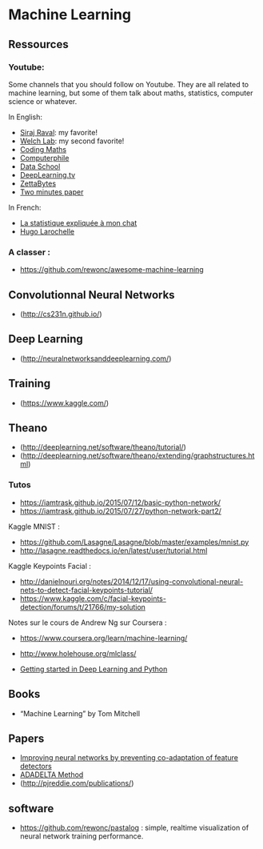 # Machine Learning

## Ressources

### Youtube:

Some channels that you should follow on Youtube. They are all related to machine learning, but some of them talk about maths, statistics, computer science or whatever.

In English:

- [Siraj Raval](https://www.youtube.com/channel/UCWN3xxRkmTPmbKwht9FuE5A): my favorite!
- [Welch Lab](https://www.youtube.com/channel/UConVfxXodg78Tzh5nNu85Ew): my second favorite!
- [Coding Maths](https://www.youtube.com/channel/UCF6F8LdCSWlRwQm_hfA2bcQ)
- [Computerphile](https://www.youtube.com/channel/UC9-y-6csu5WGm29I7JiwpnA)
- [Data School](https://www.youtube.com/channel/UCnVzApLJE2ljPZSeQylSEyg)
- [DeepLearning.tv](https://www.youtube.com/channel/UC9OeZkIwhzfv-_Cb7fCikLQ)
- [ZettaBytes](https://www.youtube.com/channel/UCfY6ovyFMaw30NRs-KrxrWw)
- [Two minutes paper](https://www.youtube.com/user/keeroyz)

In French:

- [La statistique expliquée à mon chat](https://www.youtube.com/channel/UCWty1tzwZW_ZNSp5GVGteaA)
- [Hugo Larochelle](https://www.youtube.com/channel/UCiDouKcxRmAdc5OeZdiRwAg)

### A classer :

- https://github.com/rewonc/awesome-machine-learning

## Convolutionnal Neural Networks

- (http://cs231n.github.io/)

## Deep Learning

- (http://neuralnetworksanddeeplearning.com/)

## Training

- (https://www.kaggle.com/)

## Theano

- (http://deeplearning.net/software/theano/tutorial/)
- (http://deeplearning.net/software/theano/extending/graphstructures.html)

### Tutos

- https://iamtrask.github.io/2015/07/12/basic-python-network/
- https://iamtrask.github.io/2015/07/27/python-network-part2/

Kaggle MNIST :

- https://github.com/Lasagne/Lasagne/blob/master/examples/mnist.py
- http://lasagne.readthedocs.io/en/latest/user/tutorial.html

Kaggle Keypoints Facial :

- http://danielnouri.org/notes/2014/12/17/using-convolutional-neural-nets-to-detect-facial-keypoints-tutorial/
- https://www.kaggle.com/c/facial-keypoints-detection/forums/t/21766/my-solution

Notes sur le cours de Andrew Ng sur Coursera :

- https://www.coursera.org/learn/machine-learning/
- http://www.holehouse.org/mlclass/

- [Getting started in Deep Learning and Python](http://www.pyimagesearch.com/2014/09/22/getting-started-deep-learning-python/)

## Books

- “Machine Learning” by Tom Mitchell

## Papers

- [Improving neural networks by preventing co-adaptation of feature detectors](https://arxiv.org/pdf/1207.0580v1.pdf)
- [ADADELTA Method](https://arxiv.org/pdf/1212.5701v1.pdf)
- (http://pjreddie.com/publications/)

## software

- https://github.com/rewonc/pastalog : simple, realtime visualization of neural network training performance.

